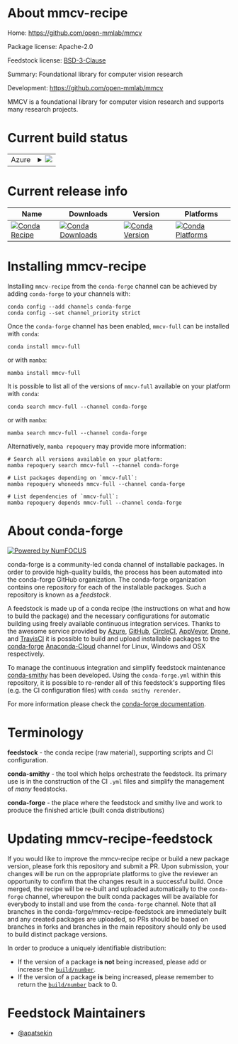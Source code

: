 About mmcv-recipe
=================

Home: https://github.com/open-mmlab/mmcv

Package license: Apache-2.0

Feedstock license: [BSD-3-Clause](https://github.com/conda-forge/mmcv-recipe-feedstock/blob/main/LICENSE.txt)

Summary: Foundational library for computer vision research

Development: https://github.com/open-mmlab/mmcv

MMCV is a foundational library for computer vision research and supports many research projects.


Current build status
====================


<table>
    
  <tr>
    <td>Azure</td>
    <td>
      <details>
        <summary>
          <a href="https://dev.azure.com/conda-forge/feedstock-builds/_build/latest?definitionId=16625&branchName=main">
            <img src="https://dev.azure.com/conda-forge/feedstock-builds/_apis/build/status/mmcv-recipe-feedstock?branchName=main">
          </a>
        </summary>
        <table>
          <thead><tr><th>Variant</th><th>Status</th></tr></thead>
          <tbody><tr>
              <td>linux_64_c_compiler_version10cuda_compiler_version11.1cxx_compiler_version10numpy1.20python3.7.____cpython</td>
              <td>
                <a href="https://dev.azure.com/conda-forge/feedstock-builds/_build/latest?definitionId=16625&branchName=main">
                  <img src="https://dev.azure.com/conda-forge/feedstock-builds/_apis/build/status/mmcv-recipe-feedstock?branchName=main&jobName=linux&configuration=linux_64_c_compiler_version10cuda_compiler_version11.1cxx_compiler_version10numpy1.20python3.7.____cpython" alt="variant">
                </a>
              </td>
            </tr><tr>
              <td>linux_64_c_compiler_version10cuda_compiler_version11.1cxx_compiler_version10numpy1.20python3.8.____cpython</td>
              <td>
                <a href="https://dev.azure.com/conda-forge/feedstock-builds/_build/latest?definitionId=16625&branchName=main">
                  <img src="https://dev.azure.com/conda-forge/feedstock-builds/_apis/build/status/mmcv-recipe-feedstock?branchName=main&jobName=linux&configuration=linux_64_c_compiler_version10cuda_compiler_version11.1cxx_compiler_version10numpy1.20python3.8.____cpython" alt="variant">
                </a>
              </td>
            </tr><tr>
              <td>linux_64_c_compiler_version10cuda_compiler_version11.1cxx_compiler_version10numpy1.20python3.9.____cpython</td>
              <td>
                <a href="https://dev.azure.com/conda-forge/feedstock-builds/_build/latest?definitionId=16625&branchName=main">
                  <img src="https://dev.azure.com/conda-forge/feedstock-builds/_apis/build/status/mmcv-recipe-feedstock?branchName=main&jobName=linux&configuration=linux_64_c_compiler_version10cuda_compiler_version11.1cxx_compiler_version10numpy1.20python3.9.____cpython" alt="variant">
                </a>
              </td>
            </tr><tr>
              <td>linux_64_c_compiler_version10cuda_compiler_version11.1cxx_compiler_version10numpy1.21python3.10.____cpython</td>
              <td>
                <a href="https://dev.azure.com/conda-forge/feedstock-builds/_build/latest?definitionId=16625&branchName=main">
                  <img src="https://dev.azure.com/conda-forge/feedstock-builds/_apis/build/status/mmcv-recipe-feedstock?branchName=main&jobName=linux&configuration=linux_64_c_compiler_version10cuda_compiler_version11.1cxx_compiler_version10numpy1.21python3.10.____cpython" alt="variant">
                </a>
              </td>
            </tr><tr>
              <td>linux_64_c_compiler_version10cuda_compiler_version11.2cxx_compiler_version10numpy1.20python3.7.____cpython</td>
              <td>
                <a href="https://dev.azure.com/conda-forge/feedstock-builds/_build/latest?definitionId=16625&branchName=main">
                  <img src="https://dev.azure.com/conda-forge/feedstock-builds/_apis/build/status/mmcv-recipe-feedstock?branchName=main&jobName=linux&configuration=linux_64_c_compiler_version10cuda_compiler_version11.2cxx_compiler_version10numpy1.20python3.7.____cpython" alt="variant">
                </a>
              </td>
            </tr><tr>
              <td>linux_64_c_compiler_version10cuda_compiler_version11.2cxx_compiler_version10numpy1.20python3.8.____cpython</td>
              <td>
                <a href="https://dev.azure.com/conda-forge/feedstock-builds/_build/latest?definitionId=16625&branchName=main">
                  <img src="https://dev.azure.com/conda-forge/feedstock-builds/_apis/build/status/mmcv-recipe-feedstock?branchName=main&jobName=linux&configuration=linux_64_c_compiler_version10cuda_compiler_version11.2cxx_compiler_version10numpy1.20python3.8.____cpython" alt="variant">
                </a>
              </td>
            </tr><tr>
              <td>linux_64_c_compiler_version10cuda_compiler_version11.2cxx_compiler_version10numpy1.20python3.9.____cpython</td>
              <td>
                <a href="https://dev.azure.com/conda-forge/feedstock-builds/_build/latest?definitionId=16625&branchName=main">
                  <img src="https://dev.azure.com/conda-forge/feedstock-builds/_apis/build/status/mmcv-recipe-feedstock?branchName=main&jobName=linux&configuration=linux_64_c_compiler_version10cuda_compiler_version11.2cxx_compiler_version10numpy1.20python3.9.____cpython" alt="variant">
                </a>
              </td>
            </tr><tr>
              <td>linux_64_c_compiler_version10cuda_compiler_version11.2cxx_compiler_version10numpy1.21python3.10.____cpython</td>
              <td>
                <a href="https://dev.azure.com/conda-forge/feedstock-builds/_build/latest?definitionId=16625&branchName=main">
                  <img src="https://dev.azure.com/conda-forge/feedstock-builds/_apis/build/status/mmcv-recipe-feedstock?branchName=main&jobName=linux&configuration=linux_64_c_compiler_version10cuda_compiler_version11.2cxx_compiler_version10numpy1.21python3.10.____cpython" alt="variant">
                </a>
              </td>
            </tr><tr>
              <td>linux_64_c_compiler_version10cuda_compiler_versionNonecxx_compiler_version10numpy1.20python3.7.____cpython</td>
              <td>
                <a href="https://dev.azure.com/conda-forge/feedstock-builds/_build/latest?definitionId=16625&branchName=main">
                  <img src="https://dev.azure.com/conda-forge/feedstock-builds/_apis/build/status/mmcv-recipe-feedstock?branchName=main&jobName=linux&configuration=linux_64_c_compiler_version10cuda_compiler_versionNonecxx_compiler_version10numpy1.20python3.7.____cpython" alt="variant">
                </a>
              </td>
            </tr><tr>
              <td>linux_64_c_compiler_version10cuda_compiler_versionNonecxx_compiler_version10numpy1.20python3.8.____cpython</td>
              <td>
                <a href="https://dev.azure.com/conda-forge/feedstock-builds/_build/latest?definitionId=16625&branchName=main">
                  <img src="https://dev.azure.com/conda-forge/feedstock-builds/_apis/build/status/mmcv-recipe-feedstock?branchName=main&jobName=linux&configuration=linux_64_c_compiler_version10cuda_compiler_versionNonecxx_compiler_version10numpy1.20python3.8.____cpython" alt="variant">
                </a>
              </td>
            </tr><tr>
              <td>linux_64_c_compiler_version10cuda_compiler_versionNonecxx_compiler_version10numpy1.20python3.9.____cpython</td>
              <td>
                <a href="https://dev.azure.com/conda-forge/feedstock-builds/_build/latest?definitionId=16625&branchName=main">
                  <img src="https://dev.azure.com/conda-forge/feedstock-builds/_apis/build/status/mmcv-recipe-feedstock?branchName=main&jobName=linux&configuration=linux_64_c_compiler_version10cuda_compiler_versionNonecxx_compiler_version10numpy1.20python3.9.____cpython" alt="variant">
                </a>
              </td>
            </tr><tr>
              <td>linux_64_c_compiler_version10cuda_compiler_versionNonecxx_compiler_version10numpy1.21python3.10.____cpython</td>
              <td>
                <a href="https://dev.azure.com/conda-forge/feedstock-builds/_build/latest?definitionId=16625&branchName=main">
                  <img src="https://dev.azure.com/conda-forge/feedstock-builds/_apis/build/status/mmcv-recipe-feedstock?branchName=main&jobName=linux&configuration=linux_64_c_compiler_version10cuda_compiler_versionNonecxx_compiler_version10numpy1.21python3.10.____cpython" alt="variant">
                </a>
              </td>
            </tr><tr>
              <td>linux_64_c_compiler_version7cuda_compiler_version10.2cxx_compiler_version7numpy1.20python3.7.____cpython</td>
              <td>
                <a href="https://dev.azure.com/conda-forge/feedstock-builds/_build/latest?definitionId=16625&branchName=main">
                  <img src="https://dev.azure.com/conda-forge/feedstock-builds/_apis/build/status/mmcv-recipe-feedstock?branchName=main&jobName=linux&configuration=linux_64_c_compiler_version7cuda_compiler_version10.2cxx_compiler_version7numpy1.20python3.7.____cpython" alt="variant">
                </a>
              </td>
            </tr><tr>
              <td>linux_64_c_compiler_version7cuda_compiler_version10.2cxx_compiler_version7numpy1.20python3.8.____cpython</td>
              <td>
                <a href="https://dev.azure.com/conda-forge/feedstock-builds/_build/latest?definitionId=16625&branchName=main">
                  <img src="https://dev.azure.com/conda-forge/feedstock-builds/_apis/build/status/mmcv-recipe-feedstock?branchName=main&jobName=linux&configuration=linux_64_c_compiler_version7cuda_compiler_version10.2cxx_compiler_version7numpy1.20python3.8.____cpython" alt="variant">
                </a>
              </td>
            </tr><tr>
              <td>linux_64_c_compiler_version7cuda_compiler_version10.2cxx_compiler_version7numpy1.20python3.9.____cpython</td>
              <td>
                <a href="https://dev.azure.com/conda-forge/feedstock-builds/_build/latest?definitionId=16625&branchName=main">
                  <img src="https://dev.azure.com/conda-forge/feedstock-builds/_apis/build/status/mmcv-recipe-feedstock?branchName=main&jobName=linux&configuration=linux_64_c_compiler_version7cuda_compiler_version10.2cxx_compiler_version7numpy1.20python3.9.____cpython" alt="variant">
                </a>
              </td>
            </tr><tr>
              <td>linux_64_c_compiler_version7cuda_compiler_version10.2cxx_compiler_version7numpy1.21python3.10.____cpython</td>
              <td>
                <a href="https://dev.azure.com/conda-forge/feedstock-builds/_build/latest?definitionId=16625&branchName=main">
                  <img src="https://dev.azure.com/conda-forge/feedstock-builds/_apis/build/status/mmcv-recipe-feedstock?branchName=main&jobName=linux&configuration=linux_64_c_compiler_version7cuda_compiler_version10.2cxx_compiler_version7numpy1.21python3.10.____cpython" alt="variant">
                </a>
              </td>
            </tr><tr>
              <td>linux_64_c_compiler_version9cuda_compiler_version11.0cxx_compiler_version9numpy1.20python3.7.____cpython</td>
              <td>
                <a href="https://dev.azure.com/conda-forge/feedstock-builds/_build/latest?definitionId=16625&branchName=main">
                  <img src="https://dev.azure.com/conda-forge/feedstock-builds/_apis/build/status/mmcv-recipe-feedstock?branchName=main&jobName=linux&configuration=linux_64_c_compiler_version9cuda_compiler_version11.0cxx_compiler_version9numpy1.20python3.7.____cpython" alt="variant">
                </a>
              </td>
            </tr><tr>
              <td>linux_64_c_compiler_version9cuda_compiler_version11.0cxx_compiler_version9numpy1.20python3.8.____cpython</td>
              <td>
                <a href="https://dev.azure.com/conda-forge/feedstock-builds/_build/latest?definitionId=16625&branchName=main">
                  <img src="https://dev.azure.com/conda-forge/feedstock-builds/_apis/build/status/mmcv-recipe-feedstock?branchName=main&jobName=linux&configuration=linux_64_c_compiler_version9cuda_compiler_version11.0cxx_compiler_version9numpy1.20python3.8.____cpython" alt="variant">
                </a>
              </td>
            </tr><tr>
              <td>linux_64_c_compiler_version9cuda_compiler_version11.0cxx_compiler_version9numpy1.20python3.9.____cpython</td>
              <td>
                <a href="https://dev.azure.com/conda-forge/feedstock-builds/_build/latest?definitionId=16625&branchName=main">
                  <img src="https://dev.azure.com/conda-forge/feedstock-builds/_apis/build/status/mmcv-recipe-feedstock?branchName=main&jobName=linux&configuration=linux_64_c_compiler_version9cuda_compiler_version11.0cxx_compiler_version9numpy1.20python3.9.____cpython" alt="variant">
                </a>
              </td>
            </tr><tr>
              <td>linux_64_c_compiler_version9cuda_compiler_version11.0cxx_compiler_version9numpy1.21python3.10.____cpython</td>
              <td>
                <a href="https://dev.azure.com/conda-forge/feedstock-builds/_build/latest?definitionId=16625&branchName=main">
                  <img src="https://dev.azure.com/conda-forge/feedstock-builds/_apis/build/status/mmcv-recipe-feedstock?branchName=main&jobName=linux&configuration=linux_64_c_compiler_version9cuda_compiler_version11.0cxx_compiler_version9numpy1.21python3.10.____cpython" alt="variant">
                </a>
              </td>
            </tr><tr>
              <td>osx_64_numpy1.20python3.7.____cpython</td>
              <td>
                <a href="https://dev.azure.com/conda-forge/feedstock-builds/_build/latest?definitionId=16625&branchName=main">
                  <img src="https://dev.azure.com/conda-forge/feedstock-builds/_apis/build/status/mmcv-recipe-feedstock?branchName=main&jobName=osx&configuration=osx_64_numpy1.20python3.7.____cpython" alt="variant">
                </a>
              </td>
            </tr><tr>
              <td>osx_64_numpy1.20python3.8.____cpython</td>
              <td>
                <a href="https://dev.azure.com/conda-forge/feedstock-builds/_build/latest?definitionId=16625&branchName=main">
                  <img src="https://dev.azure.com/conda-forge/feedstock-builds/_apis/build/status/mmcv-recipe-feedstock?branchName=main&jobName=osx&configuration=osx_64_numpy1.20python3.8.____cpython" alt="variant">
                </a>
              </td>
            </tr><tr>
              <td>osx_64_numpy1.20python3.9.____cpython</td>
              <td>
                <a href="https://dev.azure.com/conda-forge/feedstock-builds/_build/latest?definitionId=16625&branchName=main">
                  <img src="https://dev.azure.com/conda-forge/feedstock-builds/_apis/build/status/mmcv-recipe-feedstock?branchName=main&jobName=osx&configuration=osx_64_numpy1.20python3.9.____cpython" alt="variant">
                </a>
              </td>
            </tr><tr>
              <td>osx_64_numpy1.21python3.10.____cpython</td>
              <td>
                <a href="https://dev.azure.com/conda-forge/feedstock-builds/_build/latest?definitionId=16625&branchName=main">
                  <img src="https://dev.azure.com/conda-forge/feedstock-builds/_apis/build/status/mmcv-recipe-feedstock?branchName=main&jobName=osx&configuration=osx_64_numpy1.21python3.10.____cpython" alt="variant">
                </a>
              </td>
            </tr><tr>
              <td>osx_arm64_numpy1.20python3.8.____cpython</td>
              <td>
                <a href="https://dev.azure.com/conda-forge/feedstock-builds/_build/latest?definitionId=16625&branchName=main">
                  <img src="https://dev.azure.com/conda-forge/feedstock-builds/_apis/build/status/mmcv-recipe-feedstock?branchName=main&jobName=osx&configuration=osx_arm64_numpy1.20python3.8.____cpython" alt="variant">
                </a>
              </td>
            </tr><tr>
              <td>osx_arm64_numpy1.20python3.9.____cpython</td>
              <td>
                <a href="https://dev.azure.com/conda-forge/feedstock-builds/_build/latest?definitionId=16625&branchName=main">
                  <img src="https://dev.azure.com/conda-forge/feedstock-builds/_apis/build/status/mmcv-recipe-feedstock?branchName=main&jobName=osx&configuration=osx_arm64_numpy1.20python3.9.____cpython" alt="variant">
                </a>
              </td>
            </tr><tr>
              <td>osx_arm64_numpy1.21python3.10.____cpython</td>
              <td>
                <a href="https://dev.azure.com/conda-forge/feedstock-builds/_build/latest?definitionId=16625&branchName=main">
                  <img src="https://dev.azure.com/conda-forge/feedstock-builds/_apis/build/status/mmcv-recipe-feedstock?branchName=main&jobName=osx&configuration=osx_arm64_numpy1.21python3.10.____cpython" alt="variant">
                </a>
              </td>
            </tr>
          </tbody>
        </table>
      </details>
    </td>
  </tr>
</table>

Current release info
====================

| Name | Downloads | Version | Platforms |
| --- | --- | --- | --- |
| [![Conda Recipe](https://img.shields.io/badge/recipe-mmcv--full-green.svg)](https://anaconda.org/conda-forge/mmcv-full) | [![Conda Downloads](https://img.shields.io/conda/dn/conda-forge/mmcv-full.svg)](https://anaconda.org/conda-forge/mmcv-full) | [![Conda Version](https://img.shields.io/conda/vn/conda-forge/mmcv-full.svg)](https://anaconda.org/conda-forge/mmcv-full) | [![Conda Platforms](https://img.shields.io/conda/pn/conda-forge/mmcv-full.svg)](https://anaconda.org/conda-forge/mmcv-full) |

Installing mmcv-recipe
======================

Installing `mmcv-recipe` from the `conda-forge` channel can be achieved by adding `conda-forge` to your channels with:

```
conda config --add channels conda-forge
conda config --set channel_priority strict
```

Once the `conda-forge` channel has been enabled, `mmcv-full` can be installed with `conda`:

```
conda install mmcv-full
```

or with `mamba`:

```
mamba install mmcv-full
```

It is possible to list all of the versions of `mmcv-full` available on your platform with `conda`:

```
conda search mmcv-full --channel conda-forge
```

or with `mamba`:

```
mamba search mmcv-full --channel conda-forge
```

Alternatively, `mamba repoquery` may provide more information:

```
# Search all versions available on your platform:
mamba repoquery search mmcv-full --channel conda-forge

# List packages depending on `mmcv-full`:
mamba repoquery whoneeds mmcv-full --channel conda-forge

# List dependencies of `mmcv-full`:
mamba repoquery depends mmcv-full --channel conda-forge
```


About conda-forge
=================

[![Powered by
NumFOCUS](https://img.shields.io/badge/powered%20by-NumFOCUS-orange.svg?style=flat&colorA=E1523D&colorB=007D8A)](https://numfocus.org)

conda-forge is a community-led conda channel of installable packages.
In order to provide high-quality builds, the process has been automated into the
conda-forge GitHub organization. The conda-forge organization contains one repository
for each of the installable packages. Such a repository is known as a *feedstock*.

A feedstock is made up of a conda recipe (the instructions on what and how to build
the package) and the necessary configurations for automatic building using freely
available continuous integration services. Thanks to the awesome service provided by
[Azure](https://azure.microsoft.com/en-us/services/devops/), [GitHub](https://github.com/),
[CircleCI](https://circleci.com/), [AppVeyor](https://www.appveyor.com/),
[Drone](https://cloud.drone.io/welcome), and [TravisCI](https://travis-ci.com/)
it is possible to build and upload installable packages to the
[conda-forge](https://anaconda.org/conda-forge) [Anaconda-Cloud](https://anaconda.org/)
channel for Linux, Windows and OSX respectively.

To manage the continuous integration and simplify feedstock maintenance
[conda-smithy](https://github.com/conda-forge/conda-smithy) has been developed.
Using the ``conda-forge.yml`` within this repository, it is possible to re-render all of
this feedstock's supporting files (e.g. the CI configuration files) with ``conda smithy rerender``.

For more information please check the [conda-forge documentation](https://conda-forge.org/docs/).

Terminology
===========

**feedstock** - the conda recipe (raw material), supporting scripts and CI configuration.

**conda-smithy** - the tool which helps orchestrate the feedstock.
                   Its primary use is in the construction of the CI ``.yml`` files
                   and simplify the management of *many* feedstocks.

**conda-forge** - the place where the feedstock and smithy live and work to
                  produce the finished article (built conda distributions)


Updating mmcv-recipe-feedstock
==============================

If you would like to improve the mmcv-recipe recipe or build a new
package version, please fork this repository and submit a PR. Upon submission,
your changes will be run on the appropriate platforms to give the reviewer an
opportunity to confirm that the changes result in a successful build. Once
merged, the recipe will be re-built and uploaded automatically to the
`conda-forge` channel, whereupon the built conda packages will be available for
everybody to install and use from the `conda-forge` channel.
Note that all branches in the conda-forge/mmcv-recipe-feedstock are
immediately built and any created packages are uploaded, so PRs should be based
on branches in forks and branches in the main repository should only be used to
build distinct package versions.

In order to produce a uniquely identifiable distribution:
 * If the version of a package **is not** being increased, please add or increase
   the [``build/number``](https://docs.conda.io/projects/conda-build/en/latest/resources/define-metadata.html#build-number-and-string).
 * If the version of a package **is** being increased, please remember to return
   the [``build/number``](https://docs.conda.io/projects/conda-build/en/latest/resources/define-metadata.html#build-number-and-string)
   back to 0.

Feedstock Maintainers
=====================

* [@apatsekin](https://github.com/apatsekin/)

